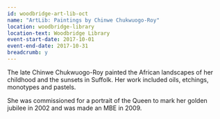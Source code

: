 ```yaml
---
id: woodbridge-art-lib-oct
name: "ArtLib: Paintings by Chinwe Chukwuogo-Roy"
location: woodbridge-library
location-text: Woodbridge Library
event-start-date: 2017-10-01
event-end-date: 2017-10-31
breadcrumb: y
---
```


The late Chinwe Chukwuogo-Roy painted the African landscapes of her childhood and the sunsets in Suffolk. Her work included oils, etchings, monotypes and pastels. 

She was commissioned for a portrait of the Queen to mark her golden jubilee in 2002 and was made an MBE in 2009.
